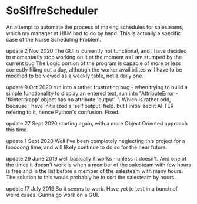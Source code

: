 # SoSiffreScheduler
An attempt to automate the process of making schedules for salesteams, which my manager at H&M had to do by hand. This is actually a specific case of the Nurse Scheduling Problem.

update 2 Nov 2020
The GUI is currently not functional, and I have decided to momentarily stop working on it at the moment as I am stumped by the current bug
The Logic portion of the program is capable of more or less correctly filling out a day, although the worker availibilites will have to 
be modified to be viewed as a weekly table, not a daily one. 


update 9 Oct 2020
run into a rather frustrating bug - when trying to build a simple functionality to display an entered text, run into
"AttributeError - 'tkinter.tkapp' object has no attribute 'output' ". 
Which is rather odd, because I have initialized a 'self.output' field.
but I initialized it AFTER refering to it, hence Python's confusion. 
Fixed. 
  

update 27 Sept 2020
starting again, with a more Object Oriented approach this time. 

update 1 Sept 2020
Well I've been completely neglecting this project for a looooong time, and will likely continue to do so for the near future. 


update 29 June 2019
well basically it works - unless it doesn't.
And one of the times it doesn't work is when a member of the salesteam with few   hours is free and in the list before a member of the salesteam with many hours. 
The solution to this would probably be to sort the salesteam by hours.

update 17 July 2019
So it seems to work. Have yet to test in a bunch of weird cases. Gunna go work on a GUI.  
